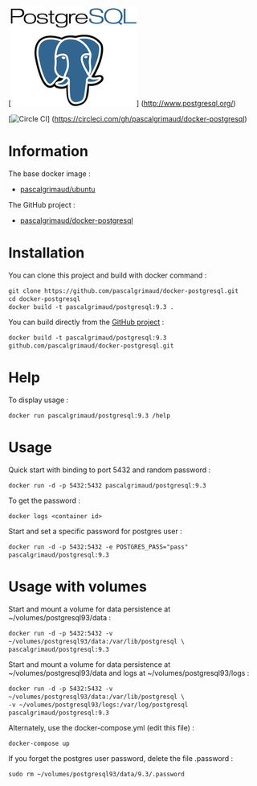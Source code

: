 [![logo](https://raw.githubusercontent.com/pascalgrimaud/docker-postgresql/master/postgresql.png)]
(http://www.postgresql.org/)

[![Circle CI](https://circleci.com/gh/pascalgrimaud/docker-postgresql.svg?style=shield)]
(https://circleci.com/gh/pascalgrimaud/docker-postgresql)


# Information

The base docker image :

  * [pascalgrimaud/ubuntu](https://registry.hub.docker.com/u/pascalgrimaud/ubuntu/)

The GitHub project :

  * [pascalgrimaud/docker-postgresql](https://github.com/pascalgrimaud/docker-postgresql/)


# Installation

You can clone this project and build with docker command :

```
git clone https://github.com/pascalgrimaud/docker-postgresql.git
cd docker-postgresql
docker build -t pascalgrimaud/postgresql:9.3 .
```


You can build directly from the [GitHub project](https://github.com/pascalgrimaud/docker-postgresql/) :

```
docker build -t pascalgrimaud/postgresql:9.3 github.com/pascalgrimaud/docker-postgresql.git
```


# Help

To display usage :

```
docker run pascalgrimaud/postgresql:9.3 /help
```


# Usage

Quick start with binding to port 5432 and random password :

```
docker run -d -p 5432:5432 pascalgrimaud/postgresql:9.3
```


To get the password :

```
docker logs <container id>
```


Start and set a specific password for postgres user :

```
docker run -d -p 5432:5432 -e POSTGRES_PASS="pass" pascalgrimaud/postgresql:9.3
```


# Usage with volumes

Start and mount a volume for data persistence at ~/volumes/postgresql93/data :

```
docker run -d -p 5432:5432 -v ~/volumes/postgresql93/data:/var/lib/postgresql \
pascalgrimaud/postgresql:9.3
```


Start and mount a volume for data persistence at ~/volumes/postgresql93/data and logs at ~/volumes/postgresql93/logs :

```
docker run -d -p 5432:5432 -v ~/volumes/postgresql93/data:/var/lib/postgresql \
-v ~/volumes/postgresql93/logs:/var/log/postgresql pascalgrimaud/postgresql:9.3
```


Alternately, use the docker-compose.yml (edit this file) :

```
docker-compose up
```


If you forget the postgres user password, delete the file .password :

```
sudo rm ~/volumes/postgresql93/data/9.3/.password
```
